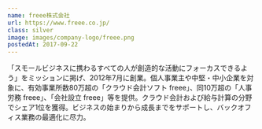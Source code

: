 ```yaml
---
name: freee株式会社
url: https://www.freee.co.jp/
class: silver
image: images/company-logo/freee.png
postedAt: 2017-09-22
---
```


「スモールビジネスに携わるすべての人が創造的な活動にフォーカスできるよう」をミッションに掲げ、2012年7月に創業。個人事業主や中堅・中小企業を対象に、有効事業所数80万超の「クラウド会計ソフト freee」、同10万超の「人事労務 freee」、「会社設立 freee」等を提供。クラウド会計および給与計算の分野でシェア1位を獲得。ビジネスの始まりから成長までをサポートし、バックオフィス業務の最適化に尽力。
